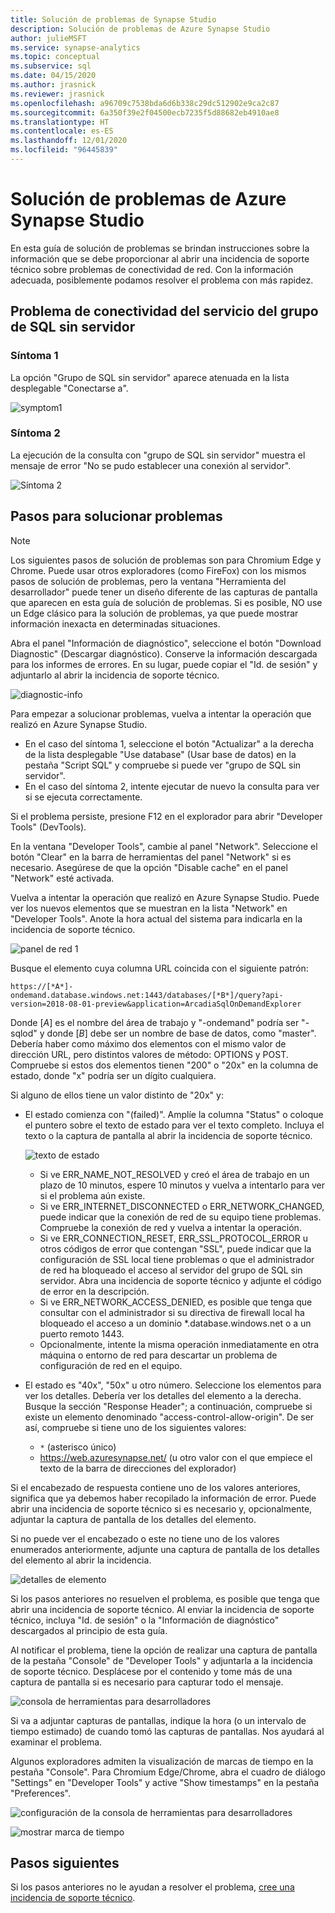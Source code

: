 ```yaml
---
title: Solución de problemas de Synapse Studio
description: Solución de problemas de Azure Synapse Studio
author: julieMSFT
ms.service: synapse-analytics
ms.topic: conceptual
ms.subservice: sql
ms.date: 04/15/2020
ms.author: jrasnick
ms.reviewer: jrasnick
ms.openlocfilehash: a96709c7538bda6d6b338c29dc512902e9ca2c87
ms.sourcegitcommit: 6a350f39e2f04500ecb7235f5d88682eb4910ae8
ms.translationtype: HT
ms.contentlocale: es-ES
ms.lasthandoff: 12/01/2020
ms.locfileid: "96445839"
---
```

# <a name="azure-synapse-studio-troubleshooting"></a>Solución de problemas de Azure Synapse Studio

En esta guía de solución de problemas se brindan instrucciones sobre la información que se debe proporcionar al abrir una incidencia de soporte técnico sobre problemas de conectividad de red. Con la información adecuada, posiblemente podamos resolver el problema con más rapidez.

## <a name="serverless-sql-pool-service-connectivity-issue"></a>Problema de conectividad del servicio del grupo de SQL sin servidor

### <a name="symptom-1"></a>Síntoma 1

La opción "Grupo de SQL sin servidor" aparece atenuada en la lista desplegable "Conectarse a".

![symptom1](media/troubleshooting-synapse-studio/symptom1v2.png)

### <a name="symptom-2"></a>Síntoma 2

La ejecución de la consulta con "grupo de SQL sin servidor" muestra el mensaje de error "No se pudo establecer una conexión al servidor".

![Síntoma 2](media/troubleshooting-synapse-studio/symptom2.png)
 

## <a name="troubleshooting-steps"></a>Pasos para solucionar problemas

> [!NOTE] 
>    Los siguientes pasos de solución de problemas son para Chromium Edge y Chrome. Puede usar otros exploradores (como FireFox) con los mismos pasos de solución de problemas, pero la ventana "Herramienta del desarrollador" puede tener un diseño diferente de las capturas de pantalla que aparecen en esta guía de solución de problemas. Si es posible, NO use un Edge clásico para la solución de problemas, ya que puede mostrar información inexacta en determinadas situaciones.

Abra el panel "Información de diagnóstico", seleccione el botón "Download Diagnostic" (Descargar diagnóstico). Conserve la información descargada para los informes de errores. En su lugar, puede copiar el "Id. de sesión" y adjuntarlo al abrir la incidencia de soporte técnico.

![diagnostic-info](media/troubleshooting-synapse-studio/diagnostic-info-download.png)

Para empezar a solucionar problemas, vuelva a intentar la operación que realizó en Azure Synapse Studio.

- En el caso del síntoma 1, seleccione el botón "Actualizar" a la derecha de la lista desplegable "Use database" (Usar base de datos) en la pestaña "Script SQL" y compruebe si puede ver "grupo de SQL sin servidor".
- En el caso del síntoma 2, intente ejecutar de nuevo la consulta para ver si se ejecuta correctamente.

Si el problema persiste, presione F12 en el explorador para abrir "Developer Tools" (DevTools).

En la ventana "Developer Tools", cambie al panel "Network". Seleccione el botón "Clear" en la barra de herramientas del panel "Network" si es necesario.
Asegúrese de que la opción "Disable cache" en el panel "Network" esté activada.

Vuelva a intentar la operación que realizó en Azure Synapse Studio. Puede ver los nuevos elementos que se muestran en la lista "Network" en "Developer Tools". Anote la hora actual del sistema para indicarla en la incidencia de soporte técnico.

![panel de red 1](media/troubleshooting-synapse-studio/network-panel.png)

Busque el elemento cuya columna URL coincida con el siguiente patrón:

`https://[*A*]-ondemand.database.windows.net:1443/databases/[*B*]/query?api-version=2018-08-01-preview&application=ArcadiaSqlOnDemandExplorer`

Donde [*A*] es el nombre del área de trabajo y "-ondemand" podría ser "-sqlod" y donde [*B*] debe ser un nombre de base de datos, como "master". Debería haber como máximo dos elementos con el mismo valor de dirección URL, pero distintos valores de método: OPTIONS y POST. Compruebe si estos dos elementos tienen "200" o "20x" en la columna de estado, donde "x" podría ser un dígito cualquiera.

Si alguno de ellos tiene un valor distinto de "20x" y:

- El estado comienza con "(failed)". Amplíe la columna "Status" o coloque el puntero sobre el texto de estado para ver el texto completo. Incluya el texto o la captura de pantalla al abrir la incidencia de soporte técnico.

    ![texto de estado](media/troubleshooting-synapse-studio/status-text.png)

    - Si ve ERR_NAME_NOT_RESOLVED y creó el área de trabajo en un plazo de 10 minutos, espere 10 minutos y vuelva a intentarlo para ver si el problema aún existe.
    - Si ve ERR_INTERNET_DISCONNECTED o ERR_NETWORK_CHANGED, puede indicar que la conexión de red de su equipo tiene problemas. Compruebe la conexión de red y vuelva a intentar la operación.
    - Si ve ERR_CONNECTION_RESET, ERR_SSL_PROTOCOL_ERROR u otros códigos de error que contengan "SSL", puede indicar que la configuración de SSL local tiene problemas o que el administrador de red ha bloqueado el acceso al servidor del grupo de SQL sin servidor. Abra una incidencia de soporte técnico y adjunte el código de error en la descripción.
    - Si ve ERR_NETWORK_ACCESS_DENIED, es posible que tenga que consultar con el administrador si su directiva de firewall local ha bloqueado el acceso a un dominio *.database.windows.net o a un puerto remoto 1443.
    - Opcionalmente, intente la misma operación inmediatamente en otra máquina o entorno de red para descartar un problema de configuración de red en el equipo.

- El estado es "40x", "50x" u otro número. Seleccione los elementos para ver los detalles. Debería ver los detalles del elemento a la derecha. Busque la sección "Response Header"; a continuación, compruebe si existe un elemento denominado "access-control-allow-origin". De ser así, compruebe si tiene uno de los siguientes valores:

    - `*` (asterisco único)
    - https://web.azuresynapse.net/ (u otro valor con el que empiece el texto de la barra de direcciones del explorador)

Si el encabezado de respuesta contiene uno de los valores anteriores, significa que ya debemos haber recopilado la información de error. Puede abrir una incidencia de soporte técnico si es necesario y, opcionalmente, adjuntar la captura de pantalla de los detalles del elemento.

Si no puede ver el encabezado o este no tiene uno de los valores enumerados anteriormente, adjunte una captura de pantalla de los detalles del elemento al abrir la incidencia.

 
![detalles de elemento](media/troubleshooting-synapse-studio/item-details.png)
 
Si los pasos anteriores no resuelven el problema, es posible que tenga que abrir una incidencia de soporte técnico. Al enviar la incidencia de soporte técnico, incluya "Id. de sesión" o la "Información de diagnóstico" descargados al principio de esta guía.

Al notificar el problema, tiene la opción de realizar una captura de pantalla de la pestaña "Console" de "Developer Tools" y adjuntarla a la incidencia de soporte técnico. Desplácese por el contenido y tome más de una captura de pantalla si es necesario para capturar todo el mensaje.

![consola de herramientas para desarrolladores](media/troubleshooting-synapse-studio/developer-tool-console.png)

Si va a adjuntar capturas de pantallas, indique la hora (o un intervalo de tiempo estimado) de cuando tomó las capturas de pantallas. Nos ayudará al examinar el problema.

Algunos exploradores admiten la visualización de marcas de tiempo en la pestaña "Console". Para Chromium Edge/Chrome, abra el cuadro de diálogo "Settings" en "Developer Tools" y active "Show timestamps" en la pestaña "Preferences".

![configuración de la consola de herramientas para desarrolladores](media/troubleshooting-synapse-studio/developer-tool-console-settings.png)

![mostrar marca de tiempo](media/troubleshooting-synapse-studio/show-time-stamp.png)

## <a name="next-steps"></a>Pasos siguientes
Si los pasos anteriores no le ayudan a resolver el problema, [cree una incidencia de soporte técnico](../../sql-data-warehouse/sql-data-warehouse-get-started-create-support-ticket.md?toc=/azure/synapse-analytics/toc.json&bc=/azure/synapse-analytics/breadcrumb/toc.json).
